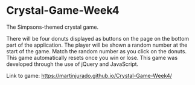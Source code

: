 # Crystal-Game-Week4

The Simpsons-themed crystal game. 

There will be four donuts displayed as buttons on the page on the bottom part of the application. The player will be shown a random number at the start of the game. Match the random number as you click on the donuts. This game automatically resets once you win or lose. This game was developed through the use of jQuery and JavaScript. 

Link to game: https://martinjurado.github.io/Crystal-Game-Week4/
